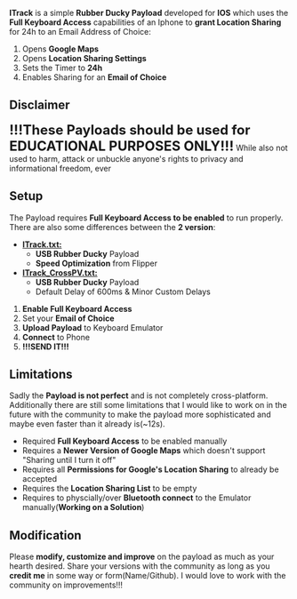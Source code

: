 **ITrack** is a simple **Rubber Ducky Payload** developed for **IOS** which uses the **Full Keyboard Access** capabilities of an Iphone to **grant Location Sharing** for 24h to an Email Address of Choice:
1. Opens **Google Maps**
2. Opens **Location Sharing Settings**
3. Sets the Timer to **24h**
4. Enables Sharing for an **Email of Choice**

## Disclaimer
<font size=5>**!!!These Payloads should be used for EDUCATIONAL PURPOSES ONLY!!!**</font>
While also not used to harm, attack or unbuckle anyone's rights to privacy and informational freedom, ever

## Setup
The Payload requires **Full Keyboard Access to be enabled** to run properly. There are also some differences between the **2 version**:
- <u>**ITrack.txt:**</u>
	- **USB Rubber Ducky** Payload
	- **Speed Optimization** from Flipper
- <u>**ITrack_CrossPV.txt:**</u>
	- **USB Rubber Ducky** Payload
	- Default Delay of 600ms & Minor Custom Delays

1. **Enable Full Keyboard Access**
2. Set your **Email of Choice**
3. **Upload Payload** to Keyboard Emulator
4. **Connect** to Phone
5. **!!!SEND IT!!!**

## Limitations
Sadly the **Payload is not perfect** and is not completely cross-platform. Additionally there are still some limitations that I would like to work on in the future with the community to make the payload more sophisticated and maybe even faster than it already is(~12s).
- Required **Full Keyboard Access** to be enabled manually
- Requires a **Newer Version of Google Maps** which doesn't support "Sharing until I turn it off"
- Requires all **Permissions for Google's Location Sharing** to already be accepted
- Requires the **Location Sharing List** to be empty
- Requires to physcially/over **Bluetooth connect** to the Emulator manually(**Working on a Solution**)

## Modification
Please **modify, customize and improve** on the payload as much as your hearth desired. Share your versions with the community as long as you **credit me** in some way or form(Name/Github). I would love to work with the community on improvements!!!

